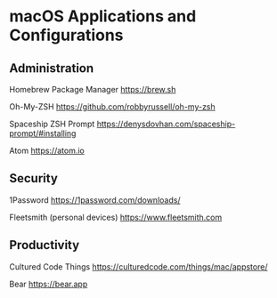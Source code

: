 # macOS Applications and Configurations

## Administration
Homebrew Package Manager
https://brew.sh

Oh-My-ZSH
https://github.com/robbyrussell/oh-my-zsh

Spaceship ZSH Prompt
https://denysdovhan.com/spaceship-prompt/#installing

Atom
https://atom.io



## Security
1Password
https://1password.com/downloads/

Fleetsmith (personal devices)
https://www.fleetsmith.com

## Productivity
Cultured Code Things
https://culturedcode.com/things/mac/appstore/

Bear
https://bear.app


